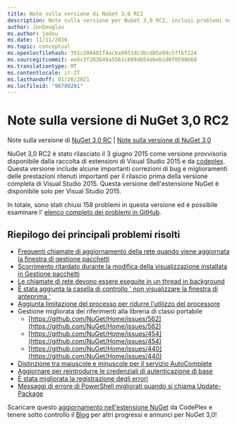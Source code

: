 ```yaml
---
title: Note sulla versione di NuGet 3,0 RC2
description: Note sulla versione per NuGet 3,0 RC2, inclusi problemi noti, correzioni di bug, funzionalità aggiunte e DCR.
author: JonDouglas
ms.author: jodou
ms.date: 11/11/2016
ms.topic: conceptual
ms.openlocfilehash: 355c200481f4acba9931dc3bcd85e99c5ffbf224
ms.sourcegitcommit: ee6c3f203648a5561c809db54ebeb1d0f0598b68
ms.translationtype: MT
ms.contentlocale: it-IT
ms.lasthandoff: 01/26/2021
ms.locfileid: "98780281"
---
```

# <a name="nuget-30-rc2-release-notes"></a>Note sulla versione di NuGet 3,0 RC2

Note sulla versione di [NuGet 3,0 RC](../release-notes/nuget-3.0-RC.md)  |  [Note sulla versione di NuGet 3,0](../release-notes/nuget-3.0.0.md)

NuGet 3,0 RC2 è stato rilasciato il 3 giugno 2015 come versione provvisoria disponibile dalla raccolta di estensioni di Visual Studio 2015 e da [codeplex](https://nuget.codeplex.com/releases/view/615507). Questa versione include alcune importanti correzioni di bug e miglioramenti delle prestazioni ritenuti importanti per il rilascio prima della versione completa di Visual Studio 2015. Questa versione dell'estensione NuGet è disponibile solo per Visual Studio 2015.

In totale, sono stati chiusi 158 problemi in questa versione ed è possibile esaminare l' [elenco completo dei problemi in GitHub](https://github.com/NuGet/Home/issues?utf8=%E2%9C%93&q=is%3Aclosed+milestone%3A3.0.0-RTM+sort%3Aupdated-asc+updated%3A%3C%3D2015-06-01).

## <a name="summary-of-top-issues-resolved"></a>Riepilogo dei principali problemi risolti

* [Frequenti chiamate di aggiornamento della rete quando viene aggiornata la finestra di gestione pacchetti](https://github.com/NuGet/Home/issues/515)
* [Scorrimento ritardato durante la modifica della visualizzazione installata in Gestione pacchetti](https://github.com/NuGet/Home/issues/519)
* [Le chiamate di rete devono essere eseguite in un thread in background](https://github.com/NuGet/Home/issues/516)
* [È stata aggiunta la casella di controllo ' non visualizzare la finestra di anteprima '](https://github.com/NuGet/Home/issues/566)
* [Aggiunta limitazione del processo per ridurre l'utilizzo del processore](https://github.com/NuGet/Home/issues/356)
* Gestione migliorata dei riferimenti alla libreria di classi portabile
    * [https://github.com/NuGet/Home/issues/562](https://github.com/NuGet/Home/issues/562)
    * [https://github.com/NuGet/Home/issues/454](https://github.com/NuGet/Home/issues/454)
    * [https://github.com/NuGet/Home/issues/440](https://github.com/NuGet/Home/issues/440)
* [Distinzione tra maiuscole e minuscole per il servizio AutoComplete](https://github.com/NuGet/Home/issues/198)
* [Aggiornare per reintrodurre le credenziali di autenticazione di base](https://github.com/NuGet/Home/issues/456)
* [È stata migliorata la registrazione degli errori](https://github.com/NuGet/Home/issues/407)
* [Messaggi di errore di PowerShell migliorati quando si chiama Update-Package](https://github.com/NuGet/Home/issues/5)

Scaricare questo [aggiornamento nell'estensione NuGet](https://nuget.codeplex.com/releases/view/615507) da CodePlex e tenere sotto controllo il [Blog](http://blog.nuget.org) per altri progressi e annunci per NuGet 3,0!